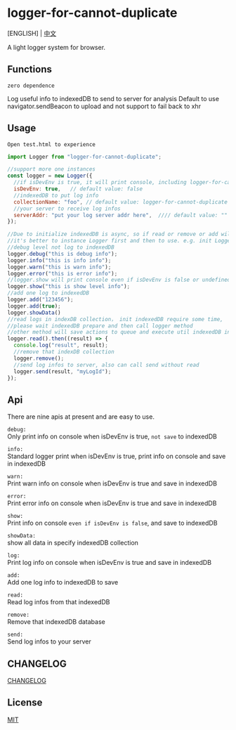 # logger-for-cannot-duplicate

[ENGLISH] | [中文](./readme_zh.md)

A light logger system for browser.

## Functions

`zero dependence`

Log useful info to indexedDB to send to server for analysis
Default to use navigator.sendBeacon to upload and not support to fail back to xhr

## Usage

```Open test.html to experience```

```js
import Logger from "logger-for-cannot-duplicate";

//support more one instances
const logger = new Logger({
  //if isDevEnv is true, it will print console, including logger-for-cannot-duplicate config
  isDevEnv: true,   // default value: false
  //indexedDB to put log info
  collectionName: "foo", // default value: logger-for-cannot-duplicate
  //your server to receive log infos
  serverAddr: "put your log server addr here",  //// default value: ""
});

//Due to initialize indexedDB is async, so if read or remove or add will return a result named pending
//it's better to instance Logger first and then to use. e.g. init Logger when project launch
//debug level not log to indexedDB
logger.debug("this is debug info");
logger.info("this is info info");
logger.warn("this is warn info");
logger.error("this is error info");
//logger.show will print console even if isDevEnv is false or undefined
logger.show("this is show level info");
//add one log to indexedDB
logger.add("123456");
logger.add(true);
logger.showData()
//read logs in indexDB collection， init indexedDB require some time, 
//please wait indexedDB prepare and then call logger method
//other method will save actions to queue and execute util indexedDB init success
logger.read().then((result) => {
  console.log("result", result);
  //remove that indexDB collection
  logger.remove();
  //send log infos to server, also can call send without read
  logger.send(result, "myLogId");
});
```

## Api

There are nine apis at present and are easy to use.

`debug:`  
Only print info on console when isDevEnv is true, `not save` to indexedDB

`info:`  
Standard logger print when isDevEnv is true, print info on console and save in indexedDB

`warn:`  
Print warn info on console when isDevEnv is true and save in indexedDB

`error:`  
Print error info on console when isDevEnv is true and save in indexedDB

`show:`  
Print info on console `even if isDevEnv is false`, and save to indexedDB

`showData:`  
show all data in specify indexedDB collection

`log:`  
Print log info on console when isDevEnv is true and save in indexedDB

`add:`  
Add one log info to indexedDB to save

`read:`  
Read log infos from that indexedDB

`remove:`  
Remove that indexedDB database

`send:`  
Send log infos to your server

## CHANGELOG

[CHANGELOG](./CHANGELOG.md)

## License

[MIT](./LICENSE)
